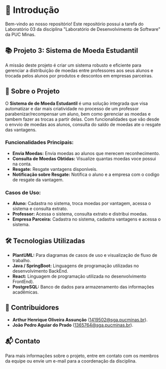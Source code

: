 #  📝 Introdução

Bem-vindo ao nosso repositório! Este repositório possui a tarefa do Laboratório 03 da disciplina "Laboratório de Desenvolvimento de Software" da PUC Minas. 

## 📚 Projeto 3:  Sistema de Moeda Estudantil

A missão deste projeto é criar um sistema robusto e eficiente para gerenciar a distribuição de moedas entre professores aos seus alunos e trocada pelos alunos por produtos e descontos em empresas parceiras.

## 🚀 Sobre o Projeto

O **Sistema de de Moeda Estudantil** é uma solução integrada que visa automatizar e dar mais criatividade no processo de um professor parabenizar/recompensar um aluno, bem como gerenciar as moedas e tambem fazer as trocas a partir delas. 
Com funcionalidades que vão desde o envvio de moedas aos alunos, consulta do saldo de moedas ate o resgate das vantagens.

### Funcionalidades Principais:

- **Envia Moedas:** Envia moedas ao alunos que merecem reconhecimento.
- **Consulta de Moedas Obtidas:** Visualize quantas moedas voce possui na conta.
- **Resgate:** Resgate vantagens disponíveis.
- **Notificação sobre Resgate:** Notifica o aluno e a empresa com o codigo de resgate da vantagem.

### Casos de Uso:

- **Aluno:** Cadastra no sistema, troca moedas por vantagem, acessa o sistema e consulta extrato.
- **Professor:** Acessa o sistema, consulta extrato e distribui moedas.
- **Empresa Parceira:** Cadastra no sistema, cadastra vantagens e acessa o sistema.

## 🛠️ Tecnologias Utilizadas

- **PlantUML:** Para diagramas de casos de uso e visualização de fluxo de trabalho.
- **Java / SpringBoot:** Linguagens de programação utilizadas no desenvolvimento BackEnd.
- **React:** Linguagem de programação utilizada no desenvolvimento FrontEnd).
- **PostgreSQL:** Banco de dados para armazenamento das informações acadêmicas.

## 🤝 Contribuidores

- **Arthur Henrique Oliveira Assunção** (1419502@sga.pucminas.br).
- **João Pedro Aguiar do Prado** (1365764@sga.pucminas.br).

## 📬 Contato

Para mais informações sobre o projeto, entre em contato com os membros da equipe ou envie um e-mail para a coordenação da disciplina.
